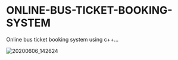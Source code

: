 # ONLINE-BUS-TICKET-BOOKING-SYSTEM
Online bus ticket booking system using c++...

![20200606_142624](https://user-images.githubusercontent.com/67108034/88319278-8ff13100-cd39-11ea-802a-79a9cf43c957.jpg)


